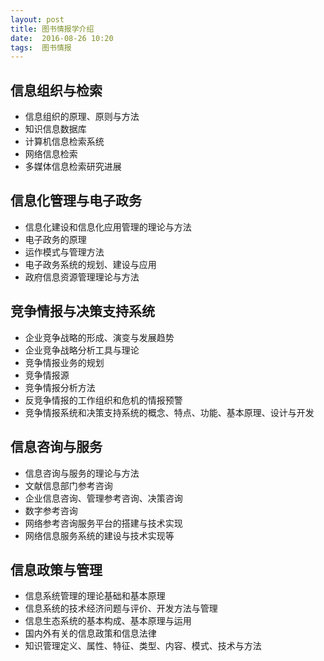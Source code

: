 ```yaml
---
layout: post
title: 图书情报学介绍
date:  2016-08-26 10:20
tags:  图书情报
---
```

## 信息组织与检索

- 信息组织的原理、原则与方法
- 知识信息数据库
- 计算机信息检索系统
- 网络信息检索
- 多媒体信息检索研究进展

## 信息化管理与电子政务

- 信息化建设和信息化应用管理的理论与方法
- 电子政务的原理
- 运作模式与管理方法
- 电子政务系统的规划、建设与应用
- 政府信息资源管理理论与方法

## 竞争情报与决策支持系统

- 企业竞争战略的形成、演变与发展趋势
- 企业竞争战略分析工具与理论
- 竞争情报业务的规划
- 竞争情报源
- 竞争情报分析方法
- 反竞争情报的工作组织和危机的情报预警
- 竞争情报系统和决策支持系统的概念、特点、功能、基本原理、设计与开发

## 信息咨询与服务

- 信息咨询与服务的理论与方法
- 文献信息部门参考咨询
- 企业信息咨询、管理参考咨询、决策咨询
- 数字参考咨询
- 网络参考咨询服务平台的搭建与技术实现
- 网络信息服务系统的建设与技术实现等

## 信息政策与管理

- 信息系统管理的理论基础和基本原理
- 信息系统的技术经济问题与评价、开发方法与管理
- 信息生态系统的基本构成、基本原理与运用
- 国内外有关的信息政策和信息法律
- 知识管理定义、属性、特征、类型、内容、模式、技术与方法

